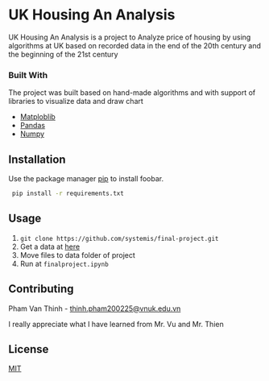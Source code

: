 # UK Housing An Analysis

UK Housing An Analysis is a project to Analyze price of housing by using algorithms at UK based on recorded data in the end of the 20th century and the beginning of the 21st century


### Built With

The project was built based on hand-made algorithms and with support of libraries to visualize data and draw chart

* [Matploblib](https://matplotlib.org/)
* [Pandas](https://pandas.pydata.org/)
* [Numpy](https://numpy.org/)


## Installation

Use the package manager [pip](https://pip.pypa.io/en/stable/) to install foobar.

```bash
 pip install -r requirements.txt
```

## Usage
1. ```git clone https://github.com/systemis/final-project.git```
2. Get a data at [here](https://drive.google.com/drive/folders/1F_CRtPE3iZ8ebKkFekv8CEdEtOZ0IMj8?usp=sharing)
3. Move files to data folder of project
4. Run at  `finalproject.ipynb`


## Contributing
Pham Van Thinh - thinh.pham200225@vnuk.edu.vn

I really appreciate what I have learned from Mr. Vu and Mr. Thien


## License
[MIT](https://choosealicense.com/licenses/mit/)